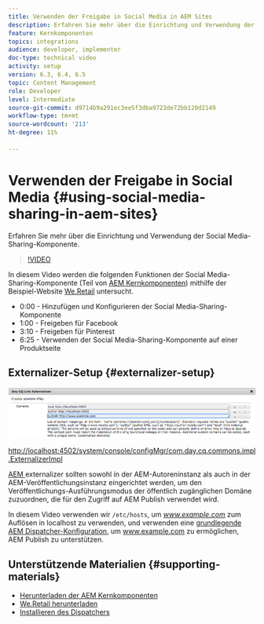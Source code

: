 ```yaml
---
title: Verwenden der Freigabe in Social Media in AEM Sites
description: Erfahren Sie mehr über die Einrichtung und Verwendung der Social Media-Sharing-Komponente.
feature: Kernkomponenten
topics: integrations
audience: developer, implementer
doc-type: technical video
activity: setup
version: 6.3, 6.4, 6.5
topic: Content Management
role: Developer
level: Intermediate
source-git-commit: d9714b9a291ec3ee5f3dba9723de72bb120d2149
workflow-type: tm+mt
source-wordcount: '213'
ht-degree: 11%

---
```



# Verwenden der Freigabe in Social Media {#using-social-media-sharing-in-aem-sites}

Erfahren Sie mehr über die Einrichtung und Verwendung der Social Media-Sharing-Komponente.

>[!VIDEO](https://video.tv.adobe.com/v/18897/?quality=9&learn=on)

In diesem Video werden die folgenden Funktionen der Social Media-Sharing-Komponente (Teil von [AEM Kernkomponenten](https://docs.adobe.com/content/help/de-DE/experience-manager-core-components/using/introduction.html)) mithilfe der Beispiel-Website [We.Retail](https://github.com/Adobe-Marketing-Cloud/aem-sample-we-retail#weretail) untersucht.

* 0:00 - Hinzufügen und Konfigurieren der Social Media-Sharing-Komponente
* 1:00 - Freigeben für Facebook
* 3:10 - Freigeben für Pinterest
* 6:25 - Verwenden der Social Media-Sharing-Komponente auf einer Produktseite

## Externalizer-Setup {#externalizer-setup}

![Day CQ Link Externalizer](assets/externalizer.png)

[http://localhost:4502/system/console/configMgr/com.day.cq.commons.impl.ExternalizerImpl](http://localhost:4502/system/console/configMgr/com.day.cq.commons.impl.ExternalizerImpl)

[AEM ](https://helpx.adobe.com/experience-manager/6-5/sites/developing/using/externalizer.html) externalizer sollten sowohl in der AEM-Autoreninstanz als auch in der AEM-Veröffentlichungsinstanz eingerichtet werden, um den Veröffentlichungs-Ausführungsmodus der öffentlich zugänglichen Domäne zuzuordnen, die für den Zugriff auf AEM Publish verwendet wird.

In diesem Video verwenden wir `/etc/hosts`, um *www.example.com* zum Auflösen in localhost zu verwenden, und verwenden eine [grundlegende AEM Dispatcher-Konfiguration](https://docs.adobe.com/content/help/en/experience-manager-dispatcher/using/getting-started/dispatcher-install.html), um www.example.com zu ermöglichen, AEM Publish zu unterstützen.

## Unterstützende Materialien {#supporting-materials}

* [Herunterladen der AEM Kernkomponenten](https://github.com/adobe/aem-core-wcm-components/releases)
* [We.Retail herunterladen](https://github.com/Adobe-Marketing-Cloud/aem-sample-we-retail/releases)
* [Installieren des Dispatchers](https://docs.adobe.com/content/help/en/experience-manager-dispatcher/using/getting-started/dispatcher-install.html)
